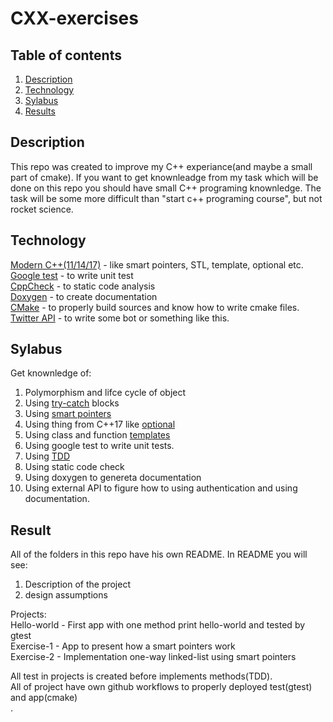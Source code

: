 # CXX-exercises

## Table of contents
1. [ Description ](#repo)
2. [ Technology ](#tech)
3. [ Sylabus ](#syl)
4. [ Results ](#res)


<a name="repo"></a>
## Description

This repo was created to improve my C++ experiance(and maybe a small part of cmake). If you want to get knownleadge from my task which will be done on this repo you should have small C++ programing knownledge. The task will be some more difficult than "start c++ programing course", but not rocket science.

<a name="tech"></a>
## Technology

[Modern C++(11/14/17)](https://en.cppreference.com/w/) - like smart pointers, STL, template, optional etc.<br />
[Google test](https://github.com/google/googletest) - to write unit test<br />
[CppCheck](https://cppcheck.sourceforge.io/) - to static code analysis<br />
[Doxygen](https://www.doxygen.nl/index.html) - to create documentation<br />
[CMake](https://cmake.org/) - to properly build sources and know how to write cmake files.<br />
[Twitter API](https://developer.twitter.com/en/docs/tools-and-libraries#cplusplus) - to write some bot or something like this.<br />

<a name="syl"></a>
## Sylabus
Get knownledge of:
1. Polymorphism and lifce cycle of object
2. Using [try-catch](https://en.cppreference.com/w/cpp/language/try_catch) blocks
3. Using [smart pointers](https://en.cppreference.com/book/intro/smart_pointers)
4. Using thing from C++17 like [optional](https://en.cppreference.com/w/cpp/utility/optional)
5. Using class and function [templates](https://en.cppreference.com/w/cpp/language/templates)
6. Using google test to write unit tests.
7. Using [TDD](https://en.wikipedia.org/wiki/Test-driven_development)
8. Using static code check
9. Using doxygen to genereta documentation 
10. Using external API to figure how to using authentication and using documentation.

<a name="res"></a>
## Result

All of the folders in this repo have his own README. In README you will see:

1. Description of the project
2. design assumptions

Projects:<br />
Hello-world - First app with one method print hello-world and tested by gtest <br /> 
Exercise-1 - App to present how a smart pointers work <br />
Exercise-2 - Implementation one-way linked-list using smart pointers <br />

All test in projects is created before implements methods(TDD).<br />
All of project have own github workflows to properly deployed test(gtest) and app(cmake)<br />.

